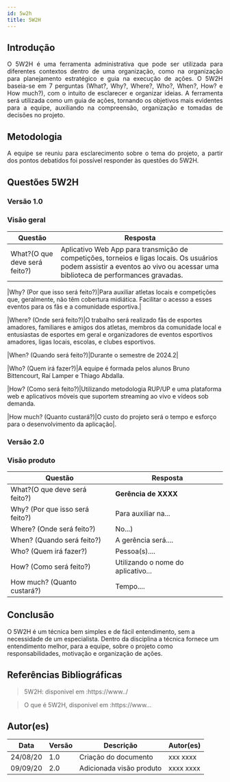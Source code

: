 ```yaml
---
id: 5w2h
title: 5W2H
---
```


## Introdução

<p align = "justify">
    O 5W2H é uma ferramenta administrativa  que pode ser utilizada para diferentes contextos dentro de uma organização, como na organização para planejamento estratégico e guia na execução de ações. O 5W2H baseia-se em 7 perguntas (What?, Why?, Where?, Who?, When?, How? e How much?), com o intuito de esclarecer e organizar ideias. A ferramenta será utilizada como um guia de ações, tornando os objetivos mais evidentes para a equipe, auxiliando na compreensão, organização e tomadas de decisões no projeto.
</p>

## Metodologia

<p align = "justify">
    A equipe se reuniu para esclarecimento sobre o tema do projeto, a partir dos pontos debatidos foi possível responder às questões do 5W2H.  
</p>


## Questões 5W2H

### Versão 1.0

### Visão geral

|Questão|Resposta|
|-------|--------|
|What?(O que deve será feito?)|Aplicativo Web App para  transmição de competições, torneios e ligas locais. Os usuários podem assistir a eventos ao vivo ou acessar uma biblioteca de performances gravadas. |

|Why? (Por que isso será feito?)|Para auxiliar atletas locais e competições que, geralmente, não têm cobertura midiática. Facilitar o acesso a esses eventos para os fãs e a comunidade esportiva.|

|Where? (Onde será feito?)|O trabalho será realizado fãs de esportes amadores, familiares e amigos dos atletas, membros da comunidade local e entusiastas de esportes em geral e organizadores de eventos esportivos amadores, ligas locais, escolas, e clubes esportivos.

|When? (Quando será feito?)|Durante o semestre de 2024.2|

|Who? (Quem irá fazer?)|A equipe é formada pelos alunos Bruno Bittencourt, Raí Lamper e Thiago Abdalla.

|How? (Como será feito?)|Utilizando metodologia RUP/UP e uma plataforma web e aplicativos móveis que suportem streaming ao vivo e vídeos sob demanda.

|How much? (Quanto custará?)|O custo do projeto será o tempo e esforço para o desenvolvimento da aplicação|.


### Versão 2.0

### Visão produto

|Questão|Resposta|
|-------|--------|
|What?(O que deve será feito?)| **Gerência de XXXX**|
|Why? (Por que isso será feito?)| Para auxiliar na...|
|Where? (Onde será feito?)|No...)|
|When? (Quando será feito?)| A gerência será....|
|Who? (Quem irá fazer?)| Pessoa(s)....|
|How? (Como será feito?)| Utilizando o nome do aplicativo... |
|How much? (Quanto custará?)|Tempo....|


## Conclusão

O 5W2H é um técnica bem simples e de fácil entendimento, sem a necessidade de um especialista. Dentro da disciplina a técnica fornece um entendimento melhor, para a equipe, sobre o projeto como responsabilidades, motivação e organização de ações.   
 
 
## Referências Bibliográficas
> 5W2H: disponivel em :https://www../

> O que é 5W2H, disponivel em :https://www...

## Autor(es)
| Data | Versão | Descrição | Autor(es) |
| -- | -- | -- | -- |
| 24/08/20 | 1.0 | Criação do documento | xxx xxxx | 
| 09/09/20 | 2.0 | Adicionada visão produto | xxxx xxxx | 
